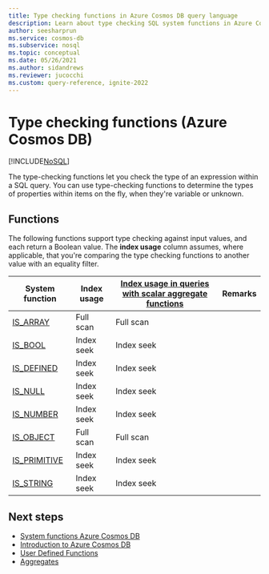 ```yaml
---
title: Type checking functions in Azure Cosmos DB query language
description: Learn about type checking SQL system functions in Azure Cosmos DB.
author: seesharprun
ms.service: cosmos-db
ms.subservice: nosql
ms.topic: conceptual
ms.date: 05/26/2021
ms.author: sidandrews
ms.reviewer: jucocchi
ms.custom: query-reference, ignite-2022
---
```

# Type checking functions (Azure Cosmos DB)
[!INCLUDE[NoSQL](../../includes/appliesto-nosql.md)]

The type-checking functions let you check the type of an expression within a SQL query. You can use type-checking functions to determine the types of properties within items on the fly, when they're variable or unknown. 

## Functions

The following functions support type checking against input values, and each return a Boolean value. The **index usage** column assumes, where applicable, that you're comparing the type checking functions to another value with an equality filter.

| System function                           | Index usage | [Index usage in queries with scalar aggregate functions](../../index-overview.md#index-utilization-for-scalar-aggregate-functions) | Remarks |
| ----------------------------------------- | ----------- | ------------------------------------------------------------ | ------- |
| [IS_ARRAY](is-array.md)         | Full scan   | Full scan                                                    |         |
| [IS_BOOL](is-bool.md)           | Index seek  | Index seek                                                   |         |
| [IS_DEFINED](is-defined.md)     | Index seek  | Index seek                                                   |         |
| [IS_NULL](is-null.md)           | Index seek  | Index seek                                                   |         |
| [IS_NUMBER](is-number.md)       | Index seek  | Index seek                                                   |         |
| [IS_OBJECT](is-object.md)       | Full scan   | Full scan                                                    |         |
| [IS_PRIMITIVE](is-primitive.md) | Index seek  | Index seek                                                   |         |
| [IS_STRING](is-string.md)       | Index seek  | Index seek                                                   |         

## Next steps

- [System functions Azure Cosmos DB](system-functions.md)
- [Introduction to Azure Cosmos DB](../../introduction.md)
- [User Defined Functions](udfs.md)
- [Aggregates](aggregate-functions.md)
